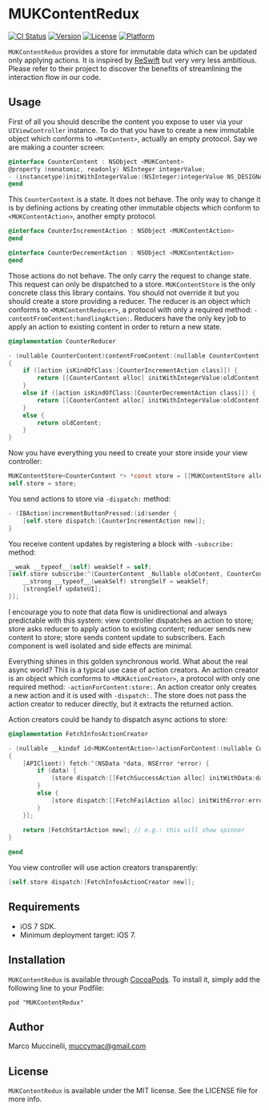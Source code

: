 # MUKContentRedux

[![CI Status](http://img.shields.io/travis/muccy/MUKContentRedux.svg?style=flat)](https://travis-ci.org/muccy/MUKContentRedux)
[![Version](https://img.shields.io/cocoapods/v/MUKContentRedux.svg?style=flat)](http://cocoadocs.org/docsets/MUKContentRedux)
[![License](https://img.shields.io/cocoapods/l/MUKContentRedux.svg?style=flat)](http://cocoadocs.org/docsets/MUKContentRedux)
[![Platform](https://img.shields.io/cocoapods/p/MUKContentRedux.svg?style=flat)](http://cocoadocs.org/docsets/MUKContentRedux)

`MUKContentRedux` provides a store for immutable data which can be updated only applying actions. It is inspired by [ReSwift](https://github.com/ReSwift/ReSwift) but very very less ambitious. Please refer to their project to discover the benefits of streamlining the interaction flow in our code.

## Usage

First of all you should describe the content you expose to user via your `UIViewController` instance. To do that you have to create a new immutable object which conforms to `<MUKContent>`, actually an empty protocol.
Say we are making a counter screen:

```objective-c
@interface CounterContent : NSObject <MUKContent>
@property (nonatomic, readonly) NSInteger integerValue;
- (instancetype)initWithIntegerValue:(NSInteger)integerValue NS_DESIGNATED_INITIALIZER;
@end
```

This `CounterContent` is a state. It does not behave. The only way to change it is by defining actions by creating other immutable objects which conform to `<MUKContentAction>`, another empty protocol.
    
```objective-c
@interface CounterIncrementAction : NSObject <MUKContentAction>
@end

@interface CounterDecrementAction : NSObject <MUKContentAction>
@end
```

Those actions do not behave. The only carry the request to change state. This request can only be dispatched to a store. `MUKContentStore` is the only concrete class this library contains. You should not override it but you should create a store providing a reducer. The reducer is an object which conforms to `<MUKContentReducer>`, a protocol with only a required method: `-contentFromContent:handlingAction:`. Reducers have the only key job to apply an action to existing content in order to return a new state.
    
```objective-c
@implementation CounterReducer

- (nullable CounterContent)contentFromContent:(nullable CounterContent)oldContent handlingAction:(id<MUKContentAction>)action
{
    if ([action isKindOfClass:[CounterIncrementAction class]]) {
        return [[CounterContent alloc] initWithIntegerValue:oldContent.integerValue + 1];
    }
    else if ([action isKindOfClass:[CounterDecrementAction class]]) {
        return [[CounterContent alloc] initWithIntegerValue:oldContent.integerValue - 1];
    }
    else {
        return oldContent;
    }
}
```

Now you have everything you need to create your store inside your view controller:

```objective-c
MUKContentStore<CounterContent *> *const store = [[MUKContentStore alloc] initWithReducer:[CounterReducer new]];
self.store = store;
```

You send actions to store via `-dispatch:` method:

```objective-c
- (IBAction)incrementButtonPressed:(id)sender {
    [self.store dispatch:[CounterIncrementAction new]];
}
```

You receive content updates by registering a block with `-subscribe:` method:

```objective-c
__weak __typeof__(self) weakSelf = self;
[self.store subscribe:^(CounterContent _Nullable oldContent, CounterContent _Nullable newContent) {
    __strong __typeof__(weakSelf) strongSelf = weakSelf;
    [strongSelf updateUI];
}];
```

I encourage you to note that data flow is unidirectional and always predictable with this system: view controller dispatches an action to store; store asks reducer to apply action to existing content; reducer sends new content to store; store sends content update to subscribers. Each component is well isolated and side effects are minimal.

Everything shines in this golden synchronous world. What about the real async world? This is a typical use case of action creators. An action creator is an object which conforms to `<MUKActionCreator>`, a protocol with only one required method: `-actionForContent:store:`. An action creator only creates a new action and it is used with `-dispatch:`. The store does not pass the action creator to reducer directly, but it extracts the returned action.
    
Action creators could be handy to dispatch async actions to store:

```objective-c
@implementation FetchInfosActionCreator

- (nullable __kindof id<MUKContentAction>)actionForContent:(nullable ContentType)content store:(MUKContentStore *)store
{
    [APIClient() fetch:^(NSData *data, NSError *error) {
        if (data) {
            [store dispatch:[[FetchSuccessAction alloc] initWithData:data]];
        }
        else {
            [store dispatch:[[FetchFailAction alloc] initWithError:error]];
        }
    }];
    
    return [FetchStartAction new]; // e.g.: this will show spinner
}

@end
```

You view controller will use action creators transparently:

```objective-c
[self.store dispatch:[FetchInfosActionCreator new]];
```

## Requirements

* iOS 7 SDK.
* Minimum deployment target: iOS 7.

## Installation

`MUKContentRedux` is available through [CocoaPods](http://cocoapods.org). To install
it, simply add the following line to your Podfile:

    pod "MUKContentRedux"
	
## Author

Marco Muccinelli, muccymac@gmail.com

## License

`MUKContentRedux` is available under the MIT license. See the LICENSE file for more info.
